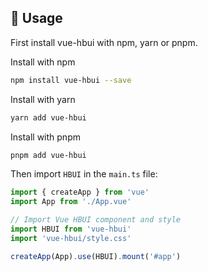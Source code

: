 ## 🔧 Usage

First install vue-hbui with npm, yarn or pnpm.

Install with npm

```sh
npm install vue-hbui --save
```

Install with yarn

```sh
yarn add vue-hbui
```

Install with pnpm

```sh
pnpm add vue-hbui
```

Then import `HBUI` in the `main.ts` file:

```ts
import { createApp } from 'vue'
import App from './App.vue'

// Import Vue HBUI component and style
import HBUI from 'vue-hbui'
import 'vue-hbui/style.css'

createApp(App).use(HBUI).mount('#app')
```
